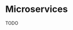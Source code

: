 # Microservices

<!--
https://www.linkedin.com/learning/kubernetes-microservices/tracing-issues-with-jaeger
https://www.linkedin.com/learning/microservices-foundations/welcome
https://www.linkedin.com/learning/microservices-security/securing-microservices
-->

TODO
